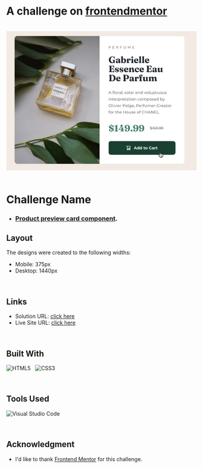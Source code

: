 # A challenge on [frontendmentor](https://www.frontendmentor.io) 
<br>
 
<img src="./assets/images/active-states.jpg"> 
<br>
<br>

# **Challenge Name**

- ### [Product preview card component](https://www.frontendmentor.io/challenges/product-preview-card-component-GO7UmttRfa).

## **Layout**

The designs were created to the following widths:

- Mobile: 375px
- Desktop: 1440px
<br>

## **Links**

- Solution URL: [click here]()
- Live Site URL: [click here](https://mahdicoders.github.io/product-preview-card-component/)

<br>

## **Built With**

![HTML5](https://img.shields.io/badge/html5-%23E34F26.svg?style=for-the-badge&logo=html5&logoColor=white) &nbsp;  ![CSS3](https://img.shields.io/badge/css3-%231572B6.svg?style=for-the-badge&logo=css3&logoColor=white)

<br>

## **Tools Used**

![Visual Studio Code](https://img.shields.io/badge/VS%20Code-0078d7.svg?style=for-the-badge&logo=visual-studio-code&logoColor=white)

</br>

## **Acknowledgment**

- I'd like to thank [Frontend Mentor](https://www.frontendmentor.io) for this challenge.